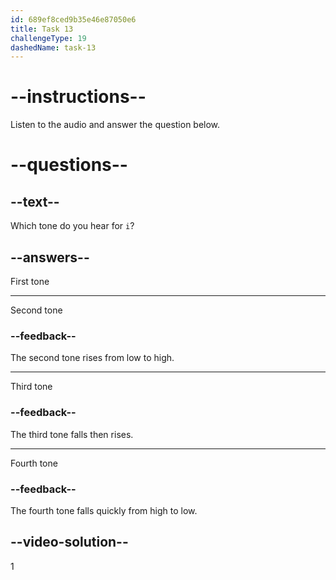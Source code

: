 ```yaml
---
id: 689ef8ced9b35e46e87050e6
title: Task 13
challengeType: 19
dashedName: task-13
---
```


<!-- (Audio) A: ī -->

# --instructions--

Listen to the audio and answer the question below.

# --questions--

## --text--

Which tone do you hear for `i`?

## --answers--

First tone

---

Second tone

### --feedback--

The second tone rises from low to high.

---

Third tone

### --feedback--

The third tone falls then rises.

---

Fourth tone

### --feedback--

The fourth tone falls quickly from high to low.

## --video-solution--

1

